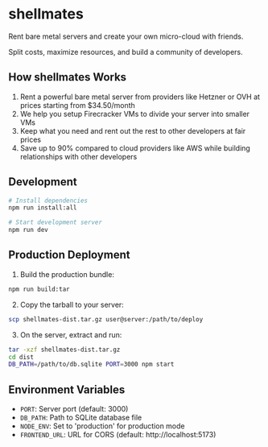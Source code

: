 # shellmates

Rent bare metal servers and create your own micro-cloud with friends.

Split costs, maximize resources, and build a community of developers.

## How shellmates Works

1. Rent a powerful bare metal server from providers like Hetzner or OVH at prices starting from $34.50/month
2. We help you setup Firecracker VMs to divide your server into smaller VMs
3. Keep what you need and rent out the rest to other developers at fair prices
4. Save up to 90% compared to cloud providers like AWS while building relationships with other developers

## Development

```bash
# Install dependencies
npm run install:all

# Start development server
npm run dev
```

## Production Deployment

1. Build the production bundle:
```bash
npm run build:tar
```

2. Copy the tarball to your server:
```bash
scp shellmates-dist.tar.gz user@server:/path/to/deploy
```

3. On the server, extract and run:
```bash
tar -xzf shellmates-dist.tar.gz
cd dist
DB_PATH=/path/to/db.sqlite PORT=3000 npm start
```

## Environment Variables

- `PORT`: Server port (default: 3000)
- `DB_PATH`: Path to SQLite database file
- `NODE_ENV`: Set to 'production' for production mode
- `FRONTEND_URL`: URL for CORS (default: http://localhost:5173)

